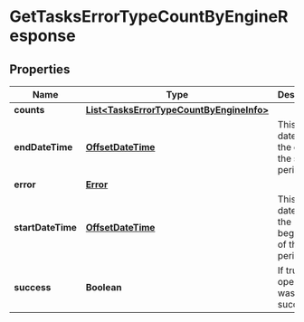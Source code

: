 

# GetTasksErrorTypeCountByEngineResponse

## Properties

Name | Type | Description | Notes
------------ | ------------- | ------------- | -------------
**counts** | [**List&lt;TasksErrorTypeCountByEngineInfo&gt;**](TasksErrorTypeCountByEngineInfo.md) |  |  [optional]
**endDateTime** | [**OffsetDateTime**](OffsetDateTime.md) | This is the datetime of the end of the stats period |  [optional]
**error** | [**Error**](Error.md) |  |  [optional]
**startDateTime** | [**OffsetDateTime**](OffsetDateTime.md) | This is the datetime of the beginning of the stats period |  [optional]
**success** | **Boolean** | If true, the operation was successful. |  [optional]



